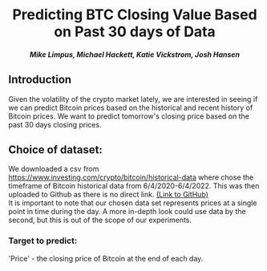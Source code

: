 <h1 style="text-align:center">Predicting BTC Closing Value Based on Past 30 days of Data </h1>
<h5 style="text-align:center"> Mike Limpus, Michael Hackett, Katie Vickstrom, Josh Hansen </h5>

## Introduction
Given the volatility of the crypto market lately, we are interested in seeing if we can predict Bitcoin prices based on the historical and recent history of Bitcoin prices. We want to predict tomorrow's closing price based on the past 30 days closing prices.

## Choice of dataset:
We downloaded a csv from https://www.investing.com/crypto/bitcoin/historical-data where chose the timeframe of Bitcoin historical data from 6/4/2020-6/4/2022. This was then uploaded to Github as there is no direct link. <a href='https://raw.githubusercontent.com/KatherineVickstrom/DataScience/main/Bitcoin_Historical%20Data_%20Investing_com_20200604_20220604.csv'> (Link to GitHub)</a>  <br>
It is important to note that our chosen data set represents prices at a single point in time during the day. A more in-depth look could use data by the second, but this is out of the scope of our experiments.
### Target to predict: 
'Price' - the closing price of Bitcoin at the end of each day. 